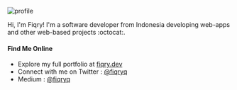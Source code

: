 ![profile](https://pixel-profile-ui.vercel.app/api/github-stats?username=fiqryq&screen_effect=true&include_all_commits=true&pixelate_avatar=true&background=linear-gradient%280deg%2C+%232e222fFF+0%25%2C+%232e222fFF+100%25%29+&color=%23ffffffFF)

Hi, I'm Fiqry! I'm a software developer from Indonesia developing web-apps and other web-based projects :octocat:.

#### Find Me Online
- Explore my full portfolio at [fiqry.dev](https://fiqry.dev)
- Connect with me on Twitter : [@fiqryq](https://twitter.com/fiqryq_)
- Medium : [@fiqryq](https://fiqryq.medium.com/)

  
